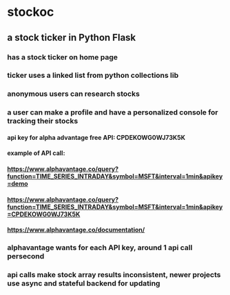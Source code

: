 # stockoc

## a stock ticker in Python Flask

### has a stock ticker on home page 

### ticker uses a linked list from python collections lib

### anonymous users can research stocks

### a user can make a profile and have a personalized console for tracking their stocks

#### api key for alpha advantage free API:  CPDEKOWG0WJ73K5K

#### example of API call: 

#### https://www.alphavantage.co/query?function=TIME_SERIES_INTRADAY&symbol=MSFT&interval=1min&apikey=demo

#### https://www.alphavantage.co/query?function=TIME_SERIES_INTRADAY&symbol=MSFT&interval=1min&apikey=CPDEKOWG0WJ73K5K


#### https://www.alphavantage.co/documentation/

### alphavantage wants for each API key, around 1 api call persecond

### api calls make stock array results inconsistent, newer projects use async and stateful backend for updating


